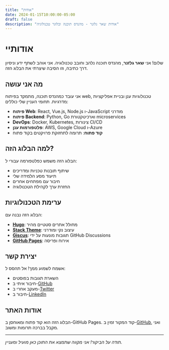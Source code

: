 ```yaml
---
title: "אודות"
date: 2024-01-15T10:00:00-05:00
draft: false
description: "אודות שאר גלזנר - מהנדס תוכנה ובלוגר טכנולוגיה"
---
```


# אודותיי

שלום! אני **שאר גלזנר**, מהנדס תוכנה נלהב וחובב טכנולוגיה. אני אוהב לשתף ידע וניסיון דרך כתיבה, וזו הסיבה שיצרתי את הבלוג הזה.

## מה אני עושה

אני עובד כמהנדס תוכנה, מתמקד בפיתוח web, טכנולוגיות ענן ובניית אפליקציות מדרגיות. תחומי העניין שלי כוללים:

- **פיתוח Web**: React, Vue.js, Node.js ו-JavaScript מודרני
- **פיתוח Backend**: Python, Go וארכיטקטורת microservices
- **DevOps**: Docker, Kubernetes, צינורות CI/CD
- **פלטפורמות ענן**: AWS, Google Cloud ו-Azure
- **קוד פתוח**: תרומה לתחזוקת פרויקטים בקוד פתוח

## למה הבלוג הזה?

הבלוג הזה משמש כפלטפורמה עבורי ל:

- שיתוף תובנות טכניות ומדריכים
- תיעוד מסע הלמידה שלי
- חיבור עם מפתחים אחרים
- החזרת ערך לקהילת הטכנולוגיה

## ערימת הטכנולוגיות

הבלוג הזה נבנה עם:

- **[Hugo](https://gohugo.io/)**: מחולל אתרים סטטיים מהיר
- **[Stack Theme](https://github.com/CaiJimmy/hugo-theme-stack)**: עיצוב נקי ומודרני
- **[Giscus](https://giscus.app/)**: תגובות מונעות על ידי GitHub Discussions
- **[GitHub Pages](https://pages.github.com/)**: אירוח ופריסה

## יצירת קשר

אשמח לשמוע ממך! אל תהסס ל:

- השארת תגובות בפוסטים
- חיבור איתי ב-[GitHub](https://github.com/shahargl)
- מעקב אחרי ב-[Twitter](https://twitter.com/shaharglazner)
- חיבור ב-[LinkedIn](https://linkedin.com/in/shaharglazner)

## אודות האתר

הבלוג הזה הוא קוד פתוח ומאוחסן ב-GitHub Pages. קוד המקור זמין ב-[GitHub](https://github.com/shahargl/blog), ואני מקבל בברכה תרומות ומשוב.

---

*תודה על הביקור! אני מקווה שתמצא את התוכן כאן מועיל ומעניין.* 